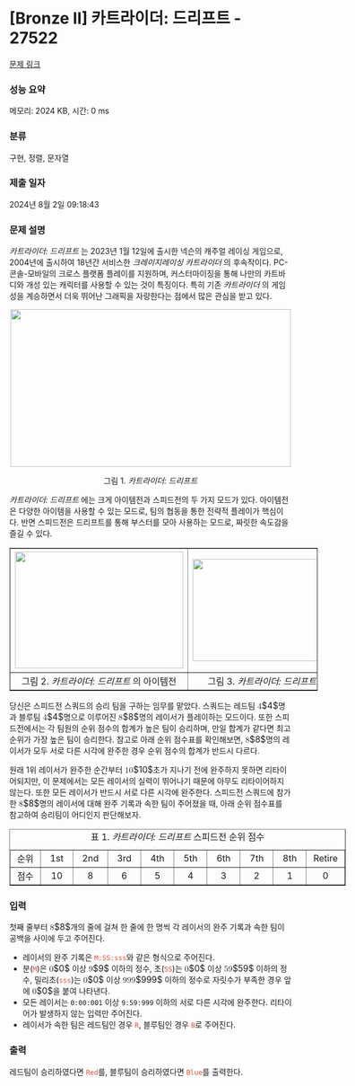 # [Bronze II] 카트라이더: 드리프트 - 27522 

[문제 링크](https://www.acmicpc.net/problem/27522) 

### 성능 요약

메모리: 2024 KB, 시간: 0 ms

### 분류

구현, 정렬, 문자열

### 제출 일자

2024년 8월 2일 09:18:43

### 문제 설명

<p><em>카트라이더: 드리프트 </em>는 2023년 1월 12일에 출시한 넥슨의 캐주얼 레이싱 게임으로, 2004년에 출시하여 18년간 서비스한 <em>크레이지레이싱 카트라이더 </em>의 후속작이다. PC-콘솔-모바일의 크로스 플랫폼 플레이를 지원하며, 커스터마이징을 통해 나만의 카트바디와 개성 있는 캐릭터를 사용할 수 있는 것이 특징이다. 특히 기존 <em>카트라이더 </em>의 게임성을 계승하면서 더욱 뛰어난 그래픽을 자랑한다는 점에서 많은 관심을 받고 있다.</p>

<p style="text-align: center;"><img alt="" src="https://upload.acmicpc.net/6f58a183-4600-4a46-bacf-0a4bb5a33223/-/preview/" style="height: 281px; width: 500px;"></p>

<p style="text-align: center;">그림 1. <em>카트라이더: 드리프트</em></p>

<p><em>카트라이더: 드리프트 </em>에는 크게 아이템전과 스피드전의 두 가지 모드가 있다. 아이템전은 다양한 아이템을 사용할 수 있는 모드로, 팀의 협동을 통한 전략적 플레이가 핵심이다. 반면 스피드전은 드리프트를 통해 부스터를 모아 사용하는 모드로, 짜릿한 속도감을 즐길 수 있다.</p>

<table align="center" border="1" cellpadding="1" cellspacing="1" class="table table-bordered" style="width: 550px;">
	<tbody>
		<tr>
			<td style="text-align: center; vertical-align: middle; width: 275px;"><img alt="" src="https://upload.acmicpc.net/ba882598-d3dc-49d2-a290-6e50e490fa23/-/preview/" style="height: 208px; width: 300px;"></td>
			<td style="text-align: center; vertical-align: middle; width: 275px;">
			<p><img alt="" src="https://upload.acmicpc.net/5e15f25a-371a-4008-9d1c-7fe4d6ea112f/-/preview/" style="height: 182px; width: 330px;"></p>
			</td>
		</tr>
		<tr>
			<td style="text-align: center; vertical-align: middle; width: 275px;">그림 2. <em>카트라이더: 드리프트 </em>의 아이템전</td>
			<td style="text-align: center; vertical-align: middle; width: 275px;">그림 3. <em>카트라이더: 드리프트 </em>의 스피드전</td>
		</tr>
	</tbody>
</table>

<p>당신은 스피드전 스쿼드의 승리 팀을 구하는 임무를 맡았다. 스쿼드는 레드팀 <mjx-container class="MathJax" jax="CHTML" style="font-size: 109%; position: relative;"><mjx-math class="MJX-TEX" aria-hidden="true"><mjx-mn class="mjx-n"><mjx-c class="mjx-c34"></mjx-c></mjx-mn></mjx-math><mjx-assistive-mml unselectable="on" display="inline"><math xmlns="http://www.w3.org/1998/Math/MathML"><mn>4</mn></math></mjx-assistive-mml><span aria-hidden="true" class="no-mathjax mjx-copytext">$4$</span></mjx-container>명과 블루팀 <mjx-container class="MathJax" jax="CHTML" style="font-size: 109%; position: relative;"><mjx-math class="MJX-TEX" aria-hidden="true"><mjx-mn class="mjx-n"><mjx-c class="mjx-c34"></mjx-c></mjx-mn></mjx-math><mjx-assistive-mml unselectable="on" display="inline"><math xmlns="http://www.w3.org/1998/Math/MathML"><mn>4</mn></math></mjx-assistive-mml><span aria-hidden="true" class="no-mathjax mjx-copytext">$4$</span></mjx-container>명으로 이루어진 <mjx-container class="MathJax" jax="CHTML" style="font-size: 109%; position: relative;"><mjx-math class="MJX-TEX" aria-hidden="true"><mjx-mn class="mjx-n"><mjx-c class="mjx-c38"></mjx-c></mjx-mn></mjx-math><mjx-assistive-mml unselectable="on" display="inline"><math xmlns="http://www.w3.org/1998/Math/MathML"><mn>8</mn></math></mjx-assistive-mml><span aria-hidden="true" class="no-mathjax mjx-copytext">$8$</span></mjx-container>명의 레이서가 플레이하는 모드이다. 또한 스피드전에서는 각 팀원의 순위 점수의 합계가 높은 팀이 승리하며, 만일 합계가 같다면 최고 순위가 가장 높은 팀이 승리한다. 참고로 아래 순위 점수표를 확인해보면, <mjx-container class="MathJax" jax="CHTML" style="font-size: 109%; position: relative;"><mjx-math class="MJX-TEX" aria-hidden="true"><mjx-mn class="mjx-n"><mjx-c class="mjx-c38"></mjx-c></mjx-mn></mjx-math><mjx-assistive-mml unselectable="on" display="inline"><math xmlns="http://www.w3.org/1998/Math/MathML"><mn>8</mn></math></mjx-assistive-mml><span aria-hidden="true" class="no-mathjax mjx-copytext">$8$</span></mjx-container>명의 레이서가 모두 서로 다른 시각에 완주한 경우 순위 점수의 합계가 반드시 다르다.</p>

<p>원래 1위 레이서가 완주한 순간부터 <mjx-container class="MathJax" jax="CHTML" style="font-size: 109%; position: relative;"><mjx-math class="MJX-TEX" aria-hidden="true"><mjx-mn class="mjx-n"><mjx-c class="mjx-c31"></mjx-c><mjx-c class="mjx-c30"></mjx-c></mjx-mn></mjx-math><mjx-assistive-mml unselectable="on" display="inline"><math xmlns="http://www.w3.org/1998/Math/MathML"><mn>10</mn></math></mjx-assistive-mml><span aria-hidden="true" class="no-mathjax mjx-copytext">$10$</span></mjx-container>초가 지나기 전에 완주하지 못하면 리타이어되지만, 이 문제에서는 모든 레이서의 실력이 뛰어나기 때문에 아무도 리타이어하지 않는다. 또한 모든 레이서가 반드시 서로 다른 시각에 완주한다. 스피드전 스쿼드에 참가한 <mjx-container class="MathJax" jax="CHTML" style="font-size: 109%; position: relative;"><mjx-math class="MJX-TEX" aria-hidden="true"><mjx-mn class="mjx-n"><mjx-c class="mjx-c38"></mjx-c></mjx-mn></mjx-math><mjx-assistive-mml unselectable="on" display="inline"><math xmlns="http://www.w3.org/1998/Math/MathML"><mn>8</mn></math></mjx-assistive-mml><span aria-hidden="true" class="no-mathjax mjx-copytext">$8$</span></mjx-container>명의 레이서에 대해 완주 기록과 속한 팀이 주어졌을 때, 아래 순위 점수표를 참고하여 승리팀이 어디인지 판단해보자.</p>

<table align="center" border="1" cellpadding="1" cellspacing="1" class="table table-bordered" style="width: 600px;" summary="카트라이더: 드리프트 순위 점수 표">
	<caption>표 1. <em>카트라이더: 드리프트</em> 스피드전 순위 점수</caption>
	<tbody>
		<tr>
			<td style="text-align: center; vertical-align: middle; width: 60px;">순위</td>
			<td style="text-align: center; vertical-align: middle; width: 60px;">1st</td>
			<td style="text-align: center; vertical-align: middle; width: 60px;">2nd</td>
			<td style="text-align: center; vertical-align: middle; width: 60px;">3rd</td>
			<td style="text-align: center; vertical-align: middle; width: 60px;">4th</td>
			<td style="text-align: center; vertical-align: middle; width: 60px;">5th</td>
			<td style="text-align: center; vertical-align: middle; width: 60px;">6th</td>
			<td style="text-align: center; vertical-align: middle; width: 60px;">7th</td>
			<td style="text-align: center; vertical-align: middle; width: 60px;">8th</td>
			<td style="text-align: center; vertical-align: middle; width: 60px;">Retire</td>
		</tr>
		<tr>
			<td style="text-align: center; vertical-align: middle; width: 60px;">점수</td>
			<td style="text-align: center; vertical-align: middle; width: 60px;">10</td>
			<td style="text-align: center; vertical-align: middle; width: 60px;">8</td>
			<td style="text-align: center; vertical-align: middle; width: 60px;">6</td>
			<td style="text-align: center; vertical-align: middle; width: 60px;">5</td>
			<td style="text-align: center; vertical-align: middle; width: 60px;">4</td>
			<td style="text-align: center; vertical-align: middle; width: 60px;">3</td>
			<td style="text-align: center; vertical-align: middle; width: 60px;">2</td>
			<td style="text-align: center; vertical-align: middle; width: 60px;">1</td>
			<td style="text-align: center; vertical-align: middle; width: 60px;">0</td>
		</tr>
	</tbody>
</table>

### 입력 

 <p>첫째 줄부터 <mjx-container class="MathJax" jax="CHTML" style="font-size: 109%; position: relative;"><mjx-math class="MJX-TEX" aria-hidden="true"><mjx-mn class="mjx-n"><mjx-c class="mjx-c38"></mjx-c></mjx-mn></mjx-math><mjx-assistive-mml unselectable="on" display="inline"><math xmlns="http://www.w3.org/1998/Math/MathML"><mn>8</mn></math></mjx-assistive-mml><span aria-hidden="true" class="no-mathjax mjx-copytext">$8$</span></mjx-container>개의 줄에 걸쳐 한 줄에 한 명씩 각 레이서의 완주 기록과 속한 팀이 공백을 사이에 두고 주어진다.</p>

<ul>
	<li>레이서의 완주 기록은 <span data-darkreader-inline-color="" style="color: rgb(231, 76, 60); --darkreader-inline-color:#e95849;"><code>M:SS:sss</code></span>와 같은 형식으로 주어진다.</li>
	<li>분(<span data-darkreader-inline-color="" style="color: rgb(231, 76, 60); --darkreader-inline-color:#e95849;"><code>M</code></span>)은 <mjx-container class="MathJax" jax="CHTML" style="font-size: 109%; position: relative;"><mjx-math class="MJX-TEX" aria-hidden="true"><mjx-mn class="mjx-n"><mjx-c class="mjx-c30"></mjx-c></mjx-mn></mjx-math><mjx-assistive-mml unselectable="on" display="inline"><math xmlns="http://www.w3.org/1998/Math/MathML"><mn>0</mn></math></mjx-assistive-mml><span aria-hidden="true" class="no-mathjax mjx-copytext">$0$</span></mjx-container> 이상 <mjx-container class="MathJax" jax="CHTML" style="font-size: 109%; position: relative;"><mjx-math class="MJX-TEX" aria-hidden="true"><mjx-mn class="mjx-n"><mjx-c class="mjx-c39"></mjx-c></mjx-mn></mjx-math><mjx-assistive-mml unselectable="on" display="inline"><math xmlns="http://www.w3.org/1998/Math/MathML"><mn>9</mn></math></mjx-assistive-mml><span aria-hidden="true" class="no-mathjax mjx-copytext">$9$</span></mjx-container> 이하의 정수, 초(<span data-darkreader-inline-color="" style="color: rgb(231, 76, 60); --darkreader-inline-color:#e95849;"><code>SS</code></span>)는 <mjx-container class="MathJax" jax="CHTML" style="font-size: 109%; position: relative;"><mjx-math class="MJX-TEX" aria-hidden="true"><mjx-mn class="mjx-n"><mjx-c class="mjx-c30"></mjx-c></mjx-mn></mjx-math><mjx-assistive-mml unselectable="on" display="inline"><math xmlns="http://www.w3.org/1998/Math/MathML"><mn>0</mn></math></mjx-assistive-mml><span aria-hidden="true" class="no-mathjax mjx-copytext">$0$</span></mjx-container> 이상 <mjx-container class="MathJax" jax="CHTML" style="font-size: 109%; position: relative;"><mjx-math class="MJX-TEX" aria-hidden="true"><mjx-mn class="mjx-n"><mjx-c class="mjx-c35"></mjx-c><mjx-c class="mjx-c39"></mjx-c></mjx-mn></mjx-math><mjx-assistive-mml unselectable="on" display="inline"><math xmlns="http://www.w3.org/1998/Math/MathML"><mn>59</mn></math></mjx-assistive-mml><span aria-hidden="true" class="no-mathjax mjx-copytext">$59$</span></mjx-container> 이하의 정수, 밀리초(<span data-darkreader-inline-color="" style="color: rgb(231, 76, 60); --darkreader-inline-color:#e95849;"><code>sss</code></span>)는 <mjx-container class="MathJax" jax="CHTML" style="font-size: 109%; position: relative;"><mjx-math class="MJX-TEX" aria-hidden="true"><mjx-mn class="mjx-n"><mjx-c class="mjx-c30"></mjx-c></mjx-mn></mjx-math><mjx-assistive-mml unselectable="on" display="inline"><math xmlns="http://www.w3.org/1998/Math/MathML"><mn>0</mn></math></mjx-assistive-mml><span aria-hidden="true" class="no-mathjax mjx-copytext">$0$</span></mjx-container> 이상 <mjx-container class="MathJax" jax="CHTML" style="font-size: 109%; position: relative;"><mjx-math class="MJX-TEX" aria-hidden="true"><mjx-mn class="mjx-n"><mjx-c class="mjx-c39"></mjx-c><mjx-c class="mjx-c39"></mjx-c><mjx-c class="mjx-c39"></mjx-c></mjx-mn></mjx-math><mjx-assistive-mml unselectable="on" display="inline"><math xmlns="http://www.w3.org/1998/Math/MathML"><mn>999</mn></math></mjx-assistive-mml><span aria-hidden="true" class="no-mathjax mjx-copytext">$999$</span></mjx-container> 이하의 정수로 자릿수가 부족한 경우 앞에 <mjx-container class="MathJax" jax="CHTML" style="font-size: 109%; position: relative;"><mjx-math class="MJX-TEX" aria-hidden="true"><mjx-mn class="mjx-n"><mjx-c class="mjx-c30"></mjx-c></mjx-mn></mjx-math><mjx-assistive-mml unselectable="on" display="inline"><math xmlns="http://www.w3.org/1998/Math/MathML"><mn>0</mn></math></mjx-assistive-mml><span aria-hidden="true" class="no-mathjax mjx-copytext">$0$</span></mjx-container>을 붙여 나타낸다.</li>
	<li>모든 레이서는 <code>0:00:001</code> 이상 <code>9:59:999</code> 이하의 서로 다른 시각에 완주한다. 리타이어가 발생하지 않는 입력만 주어진다.</li>
	<li>레이서가 속한 팀은 레드팀인 경우 <span data-darkreader-inline-color="" style="color: rgb(231, 76, 60); --darkreader-inline-color:#e95849;"><code>R</code></span>, 블루팀인 경우 <span data-darkreader-inline-color="" style="color: rgb(231, 76, 60); --darkreader-inline-color:#e95849;"><code>B</code></span>로 주어진다.</li>
</ul>

### 출력 

 <p>레드팀이 승리하였다면 <span data-darkreader-inline-color="" style="color: rgb(231, 76, 60); --darkreader-inline-color:#e95849;"><code>Red</code></span>를, 블루팀이 승리하였다면 <span data-darkreader-inline-color="" style="color: rgb(231, 76, 60); --darkreader-inline-color:#e95849;"><code>Blue</code></span>를 출력한다.</p>

